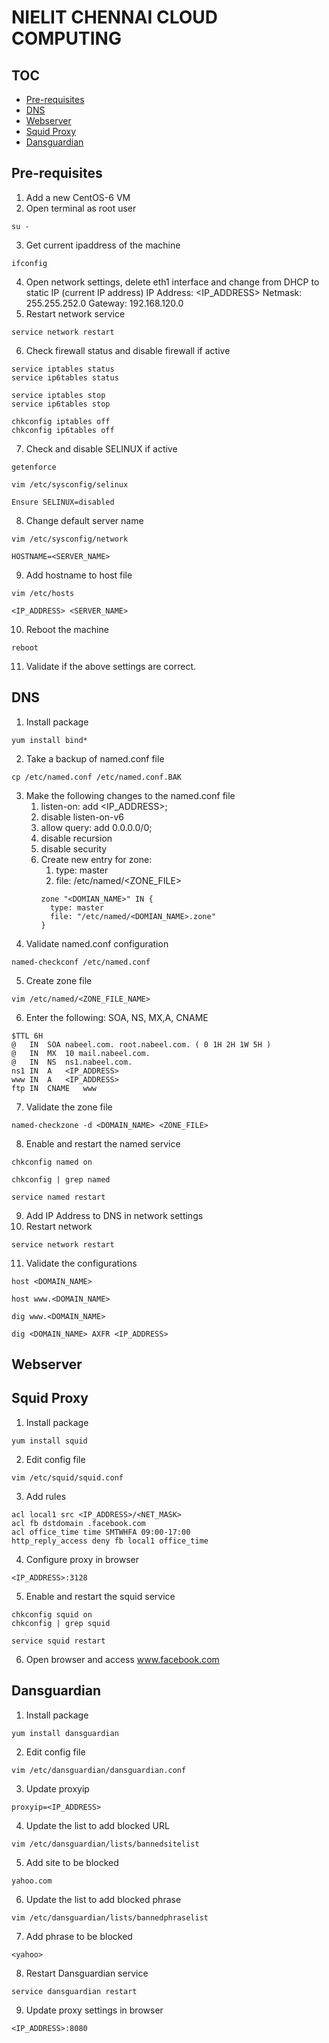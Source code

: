 # NIELIT CHENNAI CLOUD COMPUTING

## TOC
- [Pre-requisites](#pre-requisites)
- [DNS](#dns)
- [Webserver](#webserver)
- [Squid Proxy](#squid-proxy)
- [Dansguardian](#dansguardian)

## Pre-requisites

1. Add a new CentOS-6 VM
2. Open terminal as root user
```
su -
```
3. Get current ipaddress of the machine
```
ifconfig
```
4. Open network settings, delete eth1 interface and change from DHCP to static IP (current IP address)
IP Address: <IP_ADDRESS>
Netmask: 255.255.252.0
Gateway: 192.168.120.0
5. Restart network service
```
service network restart
```
6. Check firewall status and disable firewall if active
```
service iptables status
service ip6tables status

service iptables stop
service ip6tables stop

chkconfig iptables off
chkconfig ip6tables off
```
7. Check and disable SELINUX if active
```
getenforce

vim /etc/sysconfig/selinux

Ensure SELINUX=disabled
```
8. Change default server name
```
vim /etc/sysconfig/network

HOSTNAME=<SERVER_NAME>
```
9. Add hostname to host file
```
vim /etc/hosts

<IP_ADDRESS> <SERVER_NAME>
```
10. Reboot the machine
```
reboot
```
11. Validate if the above settings are correct.

## DNS
1. Install package
```
yum install bind*
```
2. Take a backup of named.conf file
```
cp /etc/named.conf /etc/named.conf.BAK
```  
3. Make the following changes to the named.conf file
    1. listen-on: add <IP_ADDRESS>;
    2. disable listen-on-v6
    3. allow query: add 0.0.0.0/0;
    4. disable recursion
    5. disable security
    6. Create new entry for zone:
        1. type: master
        2. file: /etc/named/<ZONE_FILE>
        ```
        zone "<DOMIAN_NAME>" IN {
          type: master
          file: "/etc/named/<DOMIAN_NAME>.zone"
        }
        ```
4. Validate named.conf configuration
```
named-checkconf /etc/named.conf
```
5. Create zone file
```
vim /etc/named/<ZONE_FILE_NAME>
```
6. Enter the following: SOA, NS, MX,A, CNAME
```
$TTL 6H
@	IN	SOA	nabeel.com. root.nabeel.com. ( 0 1H 2H 1W 5H )
@	IN	MX	10 mail.nabeel.com.
@	IN	NS	ns1.nabeel.com.
ns1	IN	A	<IP_ADDRESS>
www	IN	A	<IP_ADDRESS>
ftp	IN	CNAME	www
```
7. Validate the zone file
```
named-checkzone -d <DOMAIN_NAME> <ZONE_FILE>
```
8. Enable and restart the named service
```
chkconfig named on

chkconfig | grep named

service named restart
```
9. Add IP Address to DNS in network settings
10. Restart network
```
service network restart
```
11. Validate the configurations
```
host <DOMAIN_NAME>

host www.<DOMAIN_NAME>

dig www.<DOMAIN_NAME>

dig <DOMAIN_NAME> AXFR <IP_ADDRESS>
```
## Webserver


## Squid Proxy

1. Install package
```
yum install squid
```
2. Edit config file
```
vim /etc/squid/squid.conf
```
3. Add rules
```
acl local1 src <IP_ADDRESS>/<NET_MASK>
acl fb dstdomain .facebook.com
acl office_time time SMTWHFA 09:00-17:00
http_reply_access deny fb local1 office_time
```
4. Configure proxy in browser
```
<IP_ADDRESS>:3128
```
5. Enable and restart the squid service
```
chkconfig squid on
chkconfig | grep squid

service squid restart
```
6. Open browser and access www.facebook.com

## Dansguardian
1. Install package
```
yum install dansguardian
```
2. Edit config file
```
vim /etc/dansguardian/dansguardian.conf
```
3. Update proxyip
```
proxyip=<IP_ADDRESS>
```
4. Update the list to add blocked URL
```
vim /etc/dansguardian/lists/bannedsitelist
```
5. Add site to be blocked
```
yahoo.com
```
6. Update the list to add blocked phrase
```
vim /etc/dansguardian/lists/bannedphraselist
```
7. Add phrase to be blocked
```
<yahoo>
```
8. Restart Dansguardian service
```
service dansguardian restart
```
9. Update proxy settings in browser
```
<IP_ADDRESS>:8080
```
